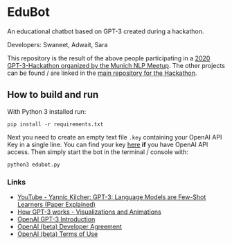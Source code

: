 # EduBot
An educational chatbot based on GPT-3 created during a hackathon.

Developers: Swaneet, Adwait, Sara

This repository is the result of the above people participating in a [2020 GPT-3-Hackathon organized by the Munich NLP Meetup](https://www.eventbrite.de/e/nlp-munich-gpt-3-hackathon-registration-139013618475). The other projects can be found / are linked in the [main repository for the Hackathon](https://gitlab.com/kunlubrain/gpt3_hackathon_nlpmunich).

## How to build and run
With Python 3 installed run:
```
pip install -r requirements.txt
```
Next you need to create an empty text file `.key` containing your OpenAI API Key in a single line. You can find your key [here](https://beta.openai.com/docs/developer-quickstart) **if** you have OpenAI API access.
Then simply start the bot in the terminal / console with:
```
python3 edubot.py
```

### Links

* [YouTube - Yannic Kilcher: GPT-3: Language Models are Few-Shot Learners (Paper Explained)](https://www.youtube.com/watch?v=SY5PvZrJhLE)
* [How GPT-3 works - Visualizations and Animations](https://jalammar.github.io/how-gpt3-works-visualizations-animations/)
* [OpenAI GPT-3 Introduction](https://beta.openai.com/docs/introduction)
* [OpenAI (beta) Developer Agreement](https://beta.openai.com/policies/developer-agreement)
* [OpenAI (beta) Terms of Use](https://beta.openai.com/terms-of-use)
